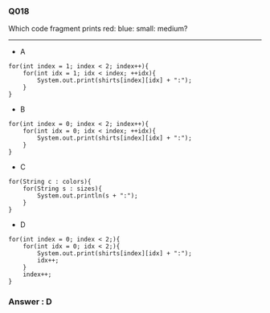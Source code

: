 ### Q018

Which code fragment prints red: blue: small: medium?

---

* A  
<pre><code>for(int index = 1; index < 2; index++){
	for(int idx = 1; idx < index; ++idx){
		System.out.print(shirts[index][idx] + ":");
	}
}</code></pre>   

* B  
<pre><code>for(int index = 0; index < 2; index++){
	for(int idx = 0; idx < index; ++idx){
		System.out.print(shirts[index][idx] + ":");
	}
}</code></pre>  

* C  
<pre><code>for(String c : colors){
	for(String s : sizes){
		System.out.println(s + ":");
	}
}</code></pre>  

* D  
<pre><code>for(int index = 0; index < 2;){
	for(int idx = 0; idx < 2;){
		System.out.print(shirts[index][idx] + ":");
		idx++;
	}
	index++;
}</code></pre>  


### Answer : D